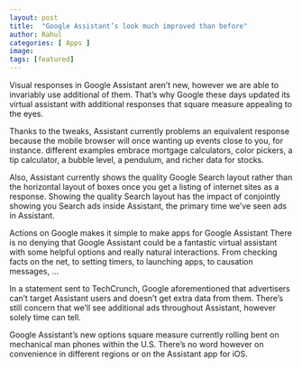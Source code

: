 ```yaml
---
layout: post
title:  "Google Assistant’s look much improved than before"
author: Rahul
categories: [ Apps ]
image: 
tags: [featured]
---
```

Visual responses in Google Assistant aren’t new, however we are able to invariably use additional of them. That’s why Google these days updated its virtual assistant with additional responses that square measure appealing to the eyes.

Thanks to the tweaks, Assistant currently problems an equivalent response because the mobile browser will once wanting up events close to you, for instance. different examples embrace mortgage calculators, color pickers, a tip calculator, a bubble level, a pendulum, and richer data for stocks.

Also, Assistant currently shows the quality Google Search layout rather than the horizontal layout of boxes once you get a listing of internet sites as a response. Showing the quality Search layout has the impact of conjointly showing you Search ads inside Assistant, the primary time we’ve seen ads in Assistant.

Actions on Google makes it simple to make apps for Google Assistant
There is no denying that Google Assistant could be a fantastic virtual assistant with some helpful options and really natural interactions. From checking facts on the net, to setting timers, to launching apps, to causation messages, …

In a statement sent to TechCrunch, Google aforementioned that advertisers can’t target Assistant users and doesn’t get extra data from them. There’s still concern that we’ll see additional ads throughout Assistant, however solely time can tell.

Google Assistant’s new options square measure currently rolling bent on mechanical man phones within the U.S. There’s no word however on convenience in different regions or on the Assistant app for iOS.
